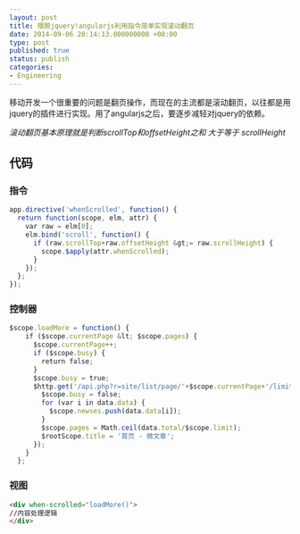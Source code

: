 ```yaml
---
layout: post
title: 摆脱jquery!angularjs利用指令简单实现滚动翻页
date: 2014-09-06 20:14:13.000000000 +08:00
type: post
published: true
status: publish
categories:
- Engineering
---
```

移动开发一个很重要的问题是翻页操作，而现在的主流都是滚动翻页，以往都是用jquery的插件进行实现。用了angularjs之后，要逐步减轻对jquery的依赖。   

*滚动翻页基本原理就是判断scrollTop和offsetHeight之和 大于等于 scrollHeight*   
## 代码
### 指令
```javascript
app.directive('whenScrolled', function() { 
  return function(scope, elm, attr) { 
    var raw = elm[0]; 
    elm.bind('scroll', function() { 
      if (raw.scrollTop+raw.offsetHeight &gt;= raw.scrollHeight) { 
        scope.$apply(attr.whenScrolled); 
      } 
    }); 
  }; 
});
```
### 控制器

```javascript
$scope.loadMore = function() { 
    if ($scope.currentPage &lt; $scope.pages) { 
      $scope.currentPage++; 
      if ($scope.busy) { 
        return false; 
      } 
      $scope.busy = true; 
      $http.get('/api.php?r=site/list/page/'+$scope.currentPage+'/limit/'+$scope.limit).success(function(data) { 
        $scope.busy = false; 
        for (var i in data.data) { 
          $scope.newses.push(data.data[i]); 
        } 
        $scope.pages = Math.ceil(data.total/$scope.limit); 
        $rootScope.title = '首页 - 微文章'; 
      }); 
    } 
  };
```

### 视图

```html
<div when-scrolled="loadMore()">
//内容处理逻辑
</div>
```